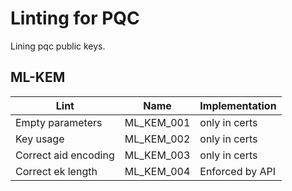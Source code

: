 # Linting for PQC

Lining pqc public keys.

## ML-KEM

| Lint                 | Name       | Implementation  |
| -------------------- | ---------- | --------------- |
| Empty parameters     | ML_KEM_001 | only in certs   |
| Key usage            | ML_KEM_002 | only in certs   |
| Correct aid encoding | ML_KEM_003 | only in certs   |
| Correct ek length    | ML_KEM_004 | Enforced by API |

